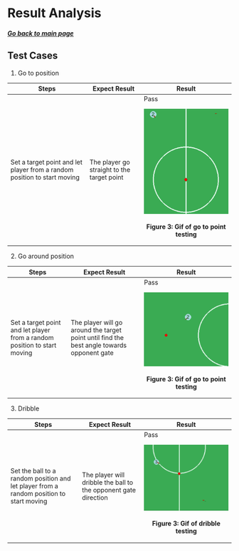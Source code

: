 # Result Analysis

##### [Go back to main page](../Documentation.md)

## Test Cases
1. Go to position  

|  Steps   | Expect Result  | Result |
|  ----  | ----  | ----  | 
|  Set a target point and let player from a random position to start moving | The player go straight to the target point |Pass <p align="center"><img src="../Images/test_go_to_point.gif"/><br><br><b>Figure 3: Gif of go to point testing</b></p>

2. Go around position  

|  Steps   | Expect Result  | Result |
|  ----  | ----  | ----  | 
|  Set a target point and let player from a random position to start moving | The player will go around the target point until find the best angle towards opponent gate |Pass <p align="center"><img src="../Images/test_go_around_point.gif"/><br><br><b>Figure 3: Gif of go to point testing</b></p>

3. Dribble 

|  Steps   | Expect Result  | Result |
|  ----  | ----  | ----  | 
|  Set the ball to a random position and let player from a random position to start moving | The player will dribble the ball to the opponent gate direction |Pass <p align="center"><img src="../Images/test_dribble.gif" /><br><br><b>Figure 3: Gif of dribble testing</b></p>

